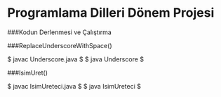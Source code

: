 Programlama Dilleri Dönem Projesi
=======
###Kodun Derlenmesi ve Çalıştırma
 
 ###ReplaceUnderscoreWithSpace()

  $ javac Underscore.java $
  $ java Underscore $

###IsimUret()

 $ javac IsimUreteci.java $
 $ java IsimUreteci $
